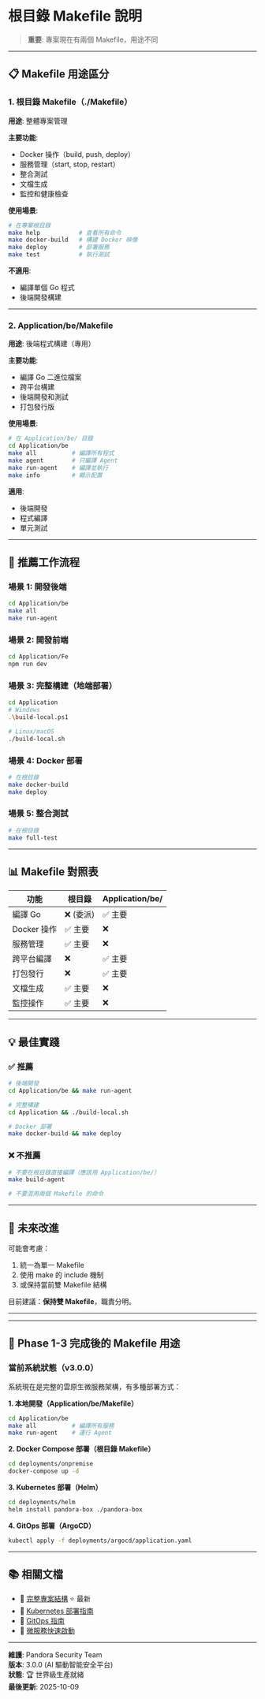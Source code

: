 # 根目錄 Makefile 說明

> **重要**: 專案現在有兩個 Makefile，用途不同

---

## 📋 Makefile 用途區分

### 1. **根目錄 Makefile**（./Makefile）

**用途**: 整體專案管理

**主要功能**:
- Docker 操作（build, push, deploy）
- 服務管理（start, stop, restart）
- 整合測試
- 文檔生成
- 監控和健康檢查

**使用場景**:
```bash
# 在專案根目錄
make help           # 查看所有命令
make docker-build   # 構建 Docker 映像
make deploy         # 部署服務
make test           # 執行測試
```

**不適用**:
- 編譯單個 Go 程式
- 後端開發構建

---

### 2. **Application/be/Makefile**

**用途**: 後端程式構建（專用）

**主要功能**:
- 編譯 Go 二進位檔案
- 跨平台構建
- 後端開發和測試
- 打包發行版

**使用場景**:
```bash
# 在 Application/be/ 目錄
cd Application/be
make all          # 編譯所有程式
make agent        # 只編譯 Agent
make run-agent    # 編譯並執行
make info         # 顯示配置
```

**適用**:
- 後端開發
- 程式編譯
- 單元測試

---

## 🎯 推薦工作流程

### 場景 1: 開發後端

```bash
cd Application/be
make all
make run-agent
```

### 場景 2: 開發前端

```bash
cd Application/Fe
npm run dev
```

### 場景 3: 完整構建（地端部署）

```bash
cd Application
# Windows
.\build-local.ps1

# Linux/macOS
./build-local.sh
```

### 場景 4: Docker 部署

```bash
# 在根目錄
make docker-build
make deploy
```

### 場景 5: 整合測試

```bash
# 在根目錄
make full-test
```

---

## 📊 Makefile 對照表

| 功能 | 根目錄 | Application/be/ |
|------|--------|-----------------|
| 編譯 Go | ❌ (委派) | ✅ 主要 |
| Docker 操作 | ✅ 主要 | ❌ |
| 服務管理 | ✅ 主要 | ❌ |
| 跨平台編譯 | ❌ | ✅ 主要 |
| 打包發行 | ❌ | ✅ 主要 |
| 文檔生成 | ✅ 主要 | ❌ |
| 監控操作 | ✅ 主要 | ❌ |

---

## 💡 最佳實踐

### ✅ 推薦

```bash
# 後端開發
cd Application/be && make run-agent

# 完整構建
cd Application && ./build-local.sh

# Docker 部署
make docker-build && make deploy
```

### ❌ 不推薦

```bash
# 不要在根目錄直接編譯（應該用 Application/be/）
make build-agent

# 不要混用兩個 Makefile 的命令
```

---

## 🔄 未來改進

可能會考慮：
1. 統一為單一 Makefile
2. 使用 make 的 include 機制
3. 或保持當前雙 Makefile 結構

目前建議：**保持雙 Makefile**，職責分明。

---

---

## 🎯 Phase 1-3 完成後的 Makefile 用途

### 當前系統狀態（v3.0.0）

系統現在是完整的雲原生微服務架構，有多種部署方式：

**1. 本地開發（Application/be/Makefile）**
```bash
cd Application/be
make all          # 編譯所有服務
make run-agent    # 運行 Agent
```

**2. Docker Compose 部署（根目錄 Makefile）**
```bash
cd deployments/onpremise
docker-compose up -d
```

**3. Kubernetes 部署（Helm）**
```bash
cd deployments/helm
helm install pandora-box ./pandora-box
```

**4. GitOps 部署（ArgoCD）**
```bash
kubectl apply -f deployments/argocd/application.yaml
```

---

## 📚 相關文檔

- 📖 [完整專案結構](docs/COMPLETE-PROJECT-STRUCTURE.md) ⭐ 最新
- 📖 [Kubernetes 部署指南](docs/KUBERNETES-DEPLOYMENT.md)
- 📖 [GitOps 指南](docs/GITOPS-ARGOCD.md)
- 📖 [微服務快速啟動](docs/MICROSERVICES-QUICKSTART.md)

---

**維護**: Pandora Security Team  
**版本**: 3.0.0 (AI 驅動智能安全平台)  
**狀態**: 🏆 世界級生產就緒  
**最後更新**: 2025-10-09

